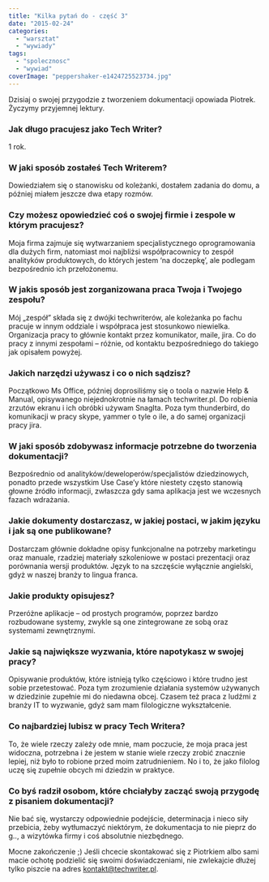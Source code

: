 ```yaml
---
title: "Kilka pytań do - część 3"
date: "2015-02-24"
categories:
  - "warsztat"
  - "wywiady"
tags:
  - "spolecznosc"
  - "wywiad"
coverImage: "peppershaker-e1424725523734.jpg"
---
```


Dzisiaj o swojej przygodzie z tworzeniem dokumentacji opowiada Piotrek. Życzymy przyjemnej lektury.

### Jak długo pracujesz jako Tech Writer?

1 rok.

### W jaki sposób zostałeś Tech Writerem?

Dowiedziałem się o stanowisku od koleżanki, dostałem zadania do domu, a później miałem jeszcze dwa etapy rozmów.

### Czy możesz opowiedzieć coś o swojej firmie i zespole w którym pracujesz?

Moja firma zajmuje się wytwarzaniem specjalistycznego oprogramowania dla dużych firm, natomiast moi najbliżsi współpracownicy to zespół analityków produktowych, do których jestem ‘na doczepkę’, ale podlegam bezpośrednio ich przełożonemu.

### W jakis sposób jest zorganizowana praca Twoja i Twojego zespołu?

Mój „zespół” składa się z dwójki techwriterów, ale koleżanka po fachu pracuje w innym oddziale i współpraca jest stosunkowo niewielka. Organizacja pracy to głównie kontakt przez komunikator, maile, jira. Co do pracy z innymi zespołami – różnie, od kontaktu bezpośredniego do takiego jak opisałem powyżej.

### Jakich narzędzi używasz i co o nich sądzisz?

Początkowo Ms Office, później doprosiliśmy się o toola o nazwie Help & Manual, opisywanego niejednokrotnie na łamach techwriter.pl. Do robienia zrzutów ekranu i ich obróbki używam SnagIta. Poza tym thunderbird, do komunikacji w pracy skype, yammer o tyle o ile, a do samej organizacji pracy jira.

### W jaki sposób zdobywasz informacje potrzebne do tworzenia dokumentacji?

Bezpośrednio od analityków/deweloperów/specjalistów dziedzinowych, ponadto przede wszystkim Use Case’y które niestety często stanowią głowne źródło informacji, zwłaszcza gdy sama aplikacja jest we wczesnych fazach wdrażania.

### Jakie dokumenty dostarczasz, w jakiej postaci, w jakim języku i jak są one publikowane?

Dostarczam głównie dokładne opisy funkcjonalne na potrzeby marketingu oraz manuale, rzadziej materiały szkoleniowe w postaci prezentacji oraz porównania wersji produktów. Język to na szczęście wyłącznie angielski, gdyż w naszej branży to lingua franca.

### Jakie produkty opisujesz?

Przeróżne aplikacje – od prostych programów, poprzez bardzo rozbudowane systemy, zwykle są one zintegrowane ze sobą oraz systemami zewnętrznymi.

### Jakie są największe wyzwania, które napotykasz w swojej pracy?

Opisywanie produktów, które istnieją tylko częściowo i które trudno jest sobie przetestować. Poza tym zrozumienie działania systemów używanych w dziedzinie zupełnie mi do niedawna obcej. Czasem też praca z ludźmi z branży IT to wyzwanie, gdyż sam mam filologiczne wykształcenie.

### Co najbardziej lubisz w pracy Tech Writera?

To, że wiele rzeczy zależy ode mnie, mam poczucie, że moja praca jest widoczna, potrzebna i że jestem w stanie wiele rzeczy zrobić znacznie lepiej, niż było to robione przed moim zatrudnieniem. No i to, że jako filolog uczę się zupełnie obcych mi dziedzin w praktyce.

### Co byś radził osobom, które chciałyby zacząć swoją przygodę z pisaniem dokumentacji?

Nie bać się, wystarczy odpowiednie podejście, determinacja i nieco siły przebicia, żeby wytłumaczyć niektórym, że dokumentacja to nie pieprz do g.., a wizytówka firmy i coś absolutnie niezbędnego.

Mocne zakończenie ;) Jeśli chcecie skontakować się z Piotrkiem albo sami macie ochotę podzielić się swoimi doświadczeniami, nie zwlekajcie dłużej tylko piszcie na adres [kontakt@techwriter.pl](mailto:kontakt@techwriter.pl).
